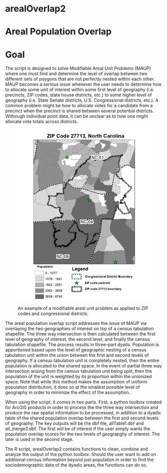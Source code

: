 # arealOverlap2
# Areal Population Overlap
# Goal 

The script is designed to solve Modifiable Areal Unit Problems (MAUP) where one must find and determine the level of 
overlap between two different sets of poygons that are not perfectly nested within each other. MAUP becomes a serious issue whenever the user needs to determine how to allocate some unit of interest within some first level of geography (i.e. precincts, ZIP codes, state house districts, etc.) to some higher level of geography (i.e. State Senate districts, U.S. Congressional districts, etc.). A common problem might be how to allocate votes for a candidate from a precinct when the precinct is shared between several potential districts. Withough individual point data, it can be unclear as to how one might allocate vote totals across districts. 



  <figure>
  <p align="center">
<img src="images/NC27713b.jpg" width=500> 
    <figcaption>An example of a modifiable areal unit problem as applied to ZIP codes and congressional districts.</figcaption>
    </p>
  </figure> 

The areal population overlap script addresses the issue of MAUP via overlaying the two geographies of interest on top of a census tabulation shapefile. The three way intersection is then calculated between the first level of geography of interest, the second level, and finally the census tabulation shapefile. The process results in three-part dyads. Population is apportioned based upon the level of geographic nesting of a census tabulation unit within the union between the first and second levels of geography. If a census tabulation unit is completely nested, then the entire population is allocated to the shared space. In the event of partial three way intersection arising from the census tabulation unit being split, then the population of the unit is weighted by its proportion within the unionized space. Note that while this method makes the assumption of uniform population distribution, it does so at the smallest possible level of geography in order to minimize the effect of the assumption. 

When using the script, it comes in two parts. First, a python toolbox created for ArcGIS products in order to process the the three way intersection and produce the raw spatial information to be processed, in addition to a dyadic table of the shared population overlap between the first and second levels of geography. The key outputs will be the dbf file, allTable1.dbf and all_merge3.dbf. The first will be of interest if the user simply wants the population overlap scores for the two levels of geograpghy of interest. The later is used in the second stage. 

The R script, arealOverlap2 contains functions to clean, combine and analyze the output of the python toolbox. Should the user want to add on additional census information beyond just population in order to find the sociodemographic data of the dyadic areas, the functions can do so. 
